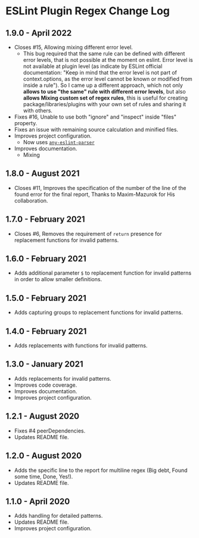 # ESLint Plugin Regex Change Log

## 1.9.0 - April 2022

* Closes #15, Allowing mixing different error level.
  * This bug required that the same rule can be defined with different error levels, that is not possible at the moment on eslint. Error level is not available at plugin level (as indicate by ESLint official documentation: "Keep in mind that the error level is not part of context.options, as the error level cannot be known or modified from inside a rule"). So I came up a different approach, which not only **allows to use "the same" rule with different error levels**, but also **allows Mixing custom set of regex rules**, this is useful for creating package/libraries/plugins with your own set of rules and sharing it with others.
* Fixes #16, Unable to use both "ignore" and "inspect" inside "files" property.
* Fixes an issue with remaining source calculation and minified files.
* Improves project configuration.
  * Now uses [`any-eslint-parser`](https://www.npmjs.com/package/any-eslint-parser)
* Improves documentation.
  * Mixing

## 1.8.0 - August 2021

* Closes #11, Improves the specification of the number of the line of the found error for the final report, Thanks to Maxim-Mazurok for His collaboration.

## 1.7.0 - February 2021

* Closes #6, Removes the requirement of `return` presence for replacement functions for invalid patterns.

## 1.6.0 - February 2021

* Adds additional parameter `$` to replacement function for invalid patterns in order to allow smaller definitions.

## 1.5.0 - February 2021

* Adds capturing groups to replacement functions for invalid patterns.

## 1.4.0 - February 2021

* Adds replacements with functions for invalid patterns.

## 1.3.0 - January 2021

* Adds replacements for invalid patterns.
* Improves code coverage.
* Improves documentation.
* Improves project configuration.

## 1.2.1 - August 2020

* Fixes #4 peerDependencies.
* Updates README file.

## 1.2.0 - August 2020

* Adds the specific line to the report for multiline regex (Big debt, Found some time, Done, Yes!).
* Updates README file.

## 1.1.0 - April 2020

* Adds handling for detailed patterns.
* Updates README file.
* Improves project configuration.
